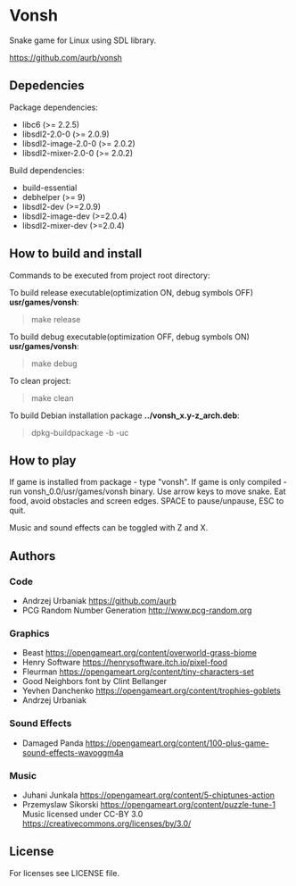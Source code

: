 # Vonsh
Snake game for Linux using SDL library.

https://github.com/aurb/vonsh

## Depedencies
Package dependencies:
+ libc6 (>= 2.2.5)
+ libsdl2-2.0-0 (>= 2.0.9)
+ libsdl2-image-2.0-0 (>= 2.0.2)
+ libsdl2-mixer-2.0-0 (>= 2.0.2)

Build dependencies:
+ build-essential
+ debhelper (>= 9)
+ libsdl2-dev (>=2.0.9)
+ libsdl2-image-dev (>=2.0.4)
+ libsdl2-mixer-dev (>=2.0.4)

## How to build and install
Commands to be executed from project root directory:

To build release executable(optimization ON, debug symbols OFF) **usr/games/vonsh**:
> make release

To build debug executable(optimization OFF, debug symbols ON) **usr/games/vonsh**:
> make debug

To clean project:
> make clean

To build Debian installation package **../vonsh_x.y-z_arch.deb**:
> dpkg-buildpackage -b -uc

## How to play
If game is installed from package - type "vonsh". If game is only compiled - run vonsh_0.0/usr/games/vonsh binary.
Use arrow keys to move snake. Eat food, avoid obstacles and screen edges.
SPACE to pause/unpause, ESC to quit.

Music and sound effects can be toggled with Z and X.

## Authors
### Code
+ Andrzej Urbaniak https://github.com/aurb
+ PCG Random Number Generation http://www.pcg-random.org
### Graphics
+ Beast https://opengameart.org/content/overworld-grass-biome
+ Henry Software https://henrysoftware.itch.io/pixel-food
+ Fleurman https://opengameart.org/content/tiny-characters-set
+ Good Neighbors font by Clint Bellanger
+ Yevhen Danchenko https://opengameart.org/content/trophies-goblets
+ Andrzej Urbaniak
### Sound Effects
+ Damaged Panda https://opengameart.org/content/100-plus-game-sound-effects-wavoggm4a
### Music
+ Juhani Junkala https://opengameart.org/content/5-chiptunes-action
+ Przemyslaw Sikorski https://opengameart.org/content/puzzle-tune-1
Music licensed under CC-BY 3.0 https://creativecommons.org/licenses/by/3.0/

## License
For licenses see LICENSE file.
